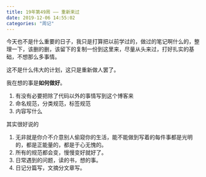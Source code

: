 ```yaml
---
title: 19年第49周 —— 重新来过
date: 2019-12-06 14:55:02
categories: "周记"
---
```


今天也不是什么重要的日子，我只是打算把以前学过的，做过的笔记啊什么的，整理一下，该删的删，该留下的复制一份到这里来，尽量从头来过，打好扎实的基础，不想那么多事情。

这不是什么伟大的计划，这只是重新做人罢了。

<!-- more -->

我在想的事是**如何做好**。

1. 有没有必要把除了代码以外的事情写到这个博客来
2. 命名规范，分类规范，标签规范
3. 内容写什么

其实很好说的

1. 无非就是你介不介意别人偷窥你的生活，能不能做到写着的每件事都是光明的，都是正能量的，都是于心无愧的。
2. 所有的规范都会变，慢慢变好就好了。
3. 日常遇到的问题，读的书，想的事。
4. 日记分篇写，文摘分文章写。
